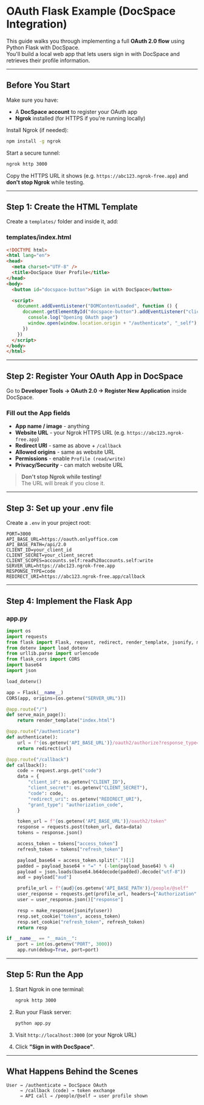 # OAuth Flask Example (DocSpace Integration)

This guide walks you through implementing a full **OAuth 2.0 flow** using Python Flask with DocSpace.  
You'll build a local web app that lets users sign in with DocSpace and retrieves their profile information.

---

## Before You Start

Make sure you have:

- A **DocSpace account** to register your OAuth app
- **Ngrok** installed (for HTTPS if you're running locally)

Install Ngrok (if needed):

```bash
npm install -g ngrok
```

Start a secure tunnel:

```bash
ngrok http 3000
```

Copy the HTTPS URL it shows (e.g. `https://abc123.ngrok-free.app`) and **don't stop Ngrok** while testing.

---

## Step 1: Create the HTML Template

Create a `templates/` folder and inside it, add:

### templates/index.html

```html
<!DOCTYPE html>
<html lang="en">
<head>
  <meta charset="UTF-8" />
  <title>DocSpace User Profile</title>
</head>
<body>
  <button id="docspace-button">Sign in with DocSpace</button>

  <script>
    document.addEventListener("DOMContentLoaded", function () {
      document.getElementById("docspace-button").addEventListener("click", () => {
        console.log("Opening OAuth page")
        window.open(window.location.origin + "/authenticate", "_self")
      })
    })
  </script>
</body>
</html>
```

---

## Step 2: Register Your OAuth App in DocSpace

Go to **Developer Tools → OAuth 2.0 → Register New Application** inside DocSpace.

### Fill out the App fields
- **App name / image** - anything
- **Website URL** - your Ngrok HTTPS URL (e.g. `https://abc123.ngrok-free.app`)
- **Redirect URI** - same as above + `/callback`
- **Allowed origins** - same as website URL
- **Permissions** - enable `Profile (read/write)`
- **Privacy/Security** - can match website URL

> **Don't stop Ngrok while testing!**  
> The URL will break if you close it.

---

## Step 3: Set up your .env file

Create a `.env` in your project root:

```env
PORT=3000
API_BASE_URL=https://oauth.onlyoffice.com
API_BASE_PATH=/api/2.0
CLIENT_ID=your_client_id
CLIENT_SECRET=your_client_secret
CLIENT_SCOPES=accounts.self:read%20accounts.self:write
SERVER_URL=https://abc123.ngrok-free.app
RESPONSE_TYPE=code
REDIRECT_URI=https://abc123.ngrok-free.app/callback
```

---

## Step 4: Implement the Flask App

### app.py

```python
import os
import requests
from flask import Flask, request, redirect, render_template, jsonify, make_response
from dotenv import load_dotenv
from urllib.parse import urlencode
from flask_cors import CORS
import base64
import json

load_dotenv()

app = Flask(__name__)
CORS(app, origins=[os.getenv("SERVER_URL")])

@app.route("/")
def serve_main_page():
    return render_template("index.html")

@app.route("/authenticate")
def authenticate():
    url = f"{os.getenv('API_BASE_URL')}/oauth2/authorize?response_type={os.getenv('RESPONSE_TYPE')}&client_id={os.getenv('CLIENT_ID')}&redirect_uri={os.getenv('SERVER_URL')}/callback&scope={os.getenv('CLIENT_SCOPES')}"
    return redirect(url)

@app.route("/callback")
def callback():
    code = request.args.get("code")
    data = {
        "client_id": os.getenv("CLIENT_ID"),
        "client_secret": os.getenv("CLIENT_SECRET"),
        "code": code,
        "redirect_uri": os.getenv("REDIRECT_URI"),
        "grant_type": "authorization_code",
    }

    token_url = f"{os.getenv('API_BASE_URL')}/oauth2/token"
    response = requests.post(token_url, data=data)
    tokens = response.json()

    access_token = tokens["access_token"]
    refresh_token = tokens["refresh_token"]

    payload_base64 = access_token.split(".")[1]
    padded = payload_base64 + "=" * (-len(payload_base64) % 4)
    payload = json.loads(base64.b64decode(padded).decode("utf-8"))
    aud = payload["aud"]

    profile_url = f"{aud}{os.getenv('API_BASE_PATH')}/people/@self"
    user_response = requests.get(profile_url, headers={"Authorization": f"Bearer {access_token}"})
    user = user_response.json()["response"]

    resp = make_response(jsonify(user))
    resp.set_cookie("token", access_token)
    resp.set_cookie("refresh_token", refresh_token)
    return resp

if __name__ == "__main__":
    port = int(os.getenv("PORT", 3000))
    app.run(debug=True, port=port)
```

---

## Step 5: Run the App

1. Start Ngrok in one terminal:

   ```bash
   ngrok http 3000
   ```

2. Run your Flask server:

   ```bash
   python app.py
   ```

3. Visit `http://localhost:3000` (or your Ngrok URL)

4. Click **"Sign in with DocSpace"**.

---

## What Happens Behind the Scenes

```
User → /authenticate → DocSpace OAuth
     → /callback (code) → token exchange
     → API call → /people/@self → user profile shown
```
